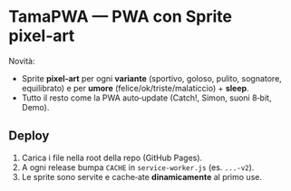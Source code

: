 # TamaPWA — PWA con Sprite pixel‑art

Novità:
- Sprite **pixel‑art** per ogni **variante** (sportivo, goloso, pulito, sognatore, equilibrato)
  e per **umore** (felice/ok/triste/malaticcio) + **sleep**.
- Tutto il resto come la PWA auto‑update (Catch!, Simon, suoni 8‑bit, Demo).

## Deploy
1. Carica i file nella root della repo (GitHub Pages).
2. A ogni release bumpa `CACHE` in `service-worker.js` (es. `...-v2`).
3. Le sprite sono servite e cache‑ate **dinamicamente** al primo use.

